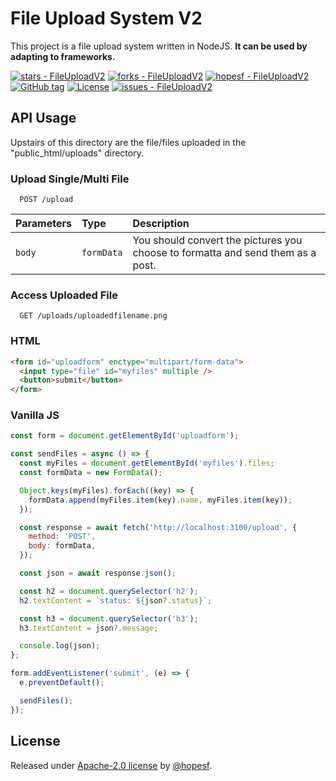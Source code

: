 # File Upload System V2

This project is a file upload system written in NodeJS.
**It can be used by adapting to frameworks.**

<div align="left">

 [![stars - FileUploadV2](https://img.shields.io/github/stars/hopesf/FileUploadV2?style=social)](https://img.shields.io/github/stars/hopesf/FileUploadV2)
 [![forks - FileUploadV2](https://img.shields.io/github/forks/hopesf/FileUploadV2?style=social)](https://img.shields.io/github/forks/hopesf/FileUploadV2)
 [![hopesf - FileUploadV2](https://img.shields.io/static/v1?label=hopesf&message=FileUploadV2&color=blue&logo=github)](https://github.com/hopesf/FileUploadV2 'Go to GitHub repo')
 [![GitHub tag](https://img.shields.io/github/tag/hopesf/FileUploadV2?include_prereleases=&sort=semver)](https://github.com/hopesf/FileUploadV2/releases/)
 [![License](https://img.shields.io/badge/License-Apache--2.0_license-blue)](https://img.shields.io/github/license/hopesf/FileUploadV2)
 [![issues - FileUploadV2](https://img.shields.io/github/issues/hopesf/FileUploadV2)](https://github.com/hopesf/FileUploadV2/issues)

</div>

## API Usage

Upstairs of this directory are the file/files uploaded in the "public_html/uploads" directory.

### Upload Single/Multi File

```url
  POST /upload
```

| Parameters | Type       | Description                                                                     |
| :--------- | :--------- | :------------------------------------------------------------------------------ |
| `body`     | `formData` | You should convert the pictures you choose to formatta and send them as a post. |

### Access Uploaded File

```url
  GET /uploads/uploadedfilename.png
```

### HTML

```html
<form id="uploadform" enctype="multipart/form-data">
  <input type="file" id="myfiles" multiple />
  <button>submit</button>
</form>
```

### Vanilla JS

```js
const form = document.getElementById('uploadform');

const sendFiles = async () => {
  const myFiles = document.getElementById('myfiles').files;
  const formData = new FormData();

  Object.keys(myFiles).forEach((key) => {
    formData.append(myFiles.item(key).name, myFiles.item(key));
  });

  const response = await fetch('http://localhost:3100/upload', {
    method: 'POST',
    body: formData,
  });

  const json = await response.json();

  const h2 = document.querySelector('h2');
  h2.textContent = `status: ${json?.status}`;

  const h3 = document.querySelector('h3');
  h3.textContent = json?.message;

  console.log(json);
};

form.addEventListener('submit', (e) => {
  e.preventDefault();

  sendFiles();
});
```

## License

Released under [Apache-2.0 license](/LICENSE) by [@hopesf](https://github.com/hopesf).
